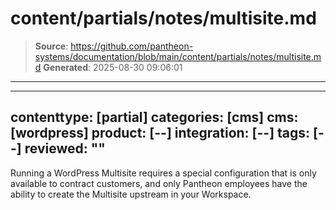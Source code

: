 # content/partials/notes/multisite.md

> **Source**: https://github.com/pantheon-systems/documentation/blob/main/content/partials/notes/multisite.md
> **Generated**: 2025-08-30 09:06:01

---

---
contenttype: [partial]
categories: [cms]
cms: [wordpress]
product: [--]
integration: [--]
tags: [--]
reviewed: ""
---

<Alert title="Note" type="info">

Running a WordPress Multisite requires a special configuration that is only available to contract customers, and only Pantheon employees have the ability to create the Multisite upstream in your Workspace.

</Alert >
